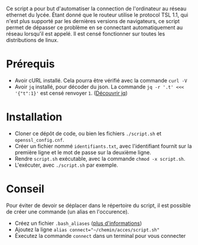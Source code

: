 Ce script a pour but d'automatiser la connection de l'ordinateur au réseau ethernet du lycée. Étant donné que le routeur utilise le protocol TSL 1.1, qui n'est plus supporté par les dernières versions de navigateurs, ce script permet de dépasser ce problème en se connectant automatiquement au réseau lorsqu'il est appelé.
Il est censé fonctionner sur toutes les distributions de linux.

# Prérequis
- Avoir cURL installé. Cela pourra être vérifié avec la commande `curl -V`
- Avoir `jq` installé, pour décoder du json. La commande `jq -r '.t' <<< '{"t":1}'` est censé renvoyer `1`. ([Découvrir jq](https://jqlang.github.io/jq/))

# Installation
- Cloner ce dépôt de code, ou bien les fichiers `./script.sh` et `openssl_config.cnf`.
- Créer un fichier nommé `identifiants.txt`, avec l'identifiant fournit sur la première ligne et le mot de passe sur la deuxième ligne.
- Rendre `script.sh` exécutable, avec la commande `chmod -x script.sh`.
- L'exécuter, avec `./script.sh` par exemple.

# Conseil
Pour éviter de devoir se déplacer dans le répertoire du script, il est possible de créer une commande (un alias en l'occurence).
- Créez un fichier `.bash_aliases` ([plus d'informations](https://www.cyberciti.biz/faq/create-permanent-bash-alias-linux-unix/))
- Ajoutez la ligne `alias connect="~/chemin/acces/script.sh"`
- Éxecutez la commande `connect` dans un terminal pour vous connecter
